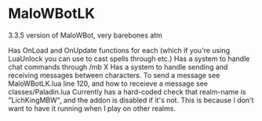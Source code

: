 # MaloWBotLK
3.3.5 version of MaloWBot, very barebones atm

Has OnLoad and OnUpdate functions for each (which if you're using LuaUnlock you can use to cast spells through etc.)
Has a system to handle chat commands through /mb X
Has a system to handle sending and receiving messages between characters. To send a message see MaloWBotLK.lua line 120, and how to receieve a message see classes/Paladin.lua
Currently has a hard-coded check that realm-name is "LichKingMBW", and the addon is disabled if it's not. This is because I don't want to have it running when I play on other realms.
